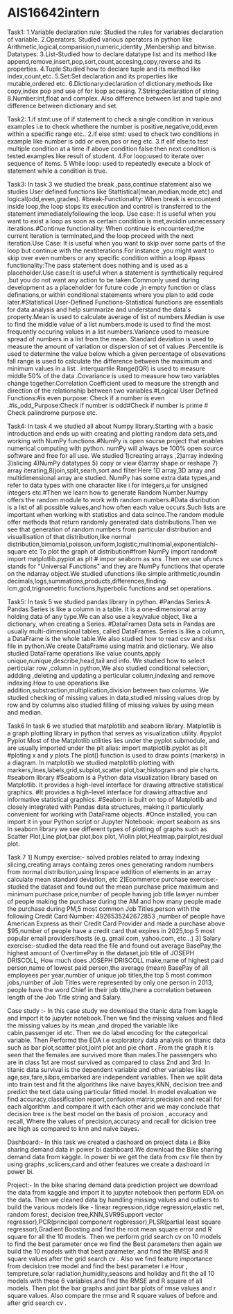 # AIS16642intern
Task1:
1.Variable declaration rule: Studied the rules for variables declaration of variable.
2.Operators: Studied various operators in python like Arithmetic,logical,comparision,numeric,identity ,Menbership and bitwise.
Datatypes:
3.List-Studied how to declare datatype  list and its method like append,remove,insert,pop,sort,count,accesing,copy,reverse and its properties.
4.Tuple:Studied how to declare tuple and its method like index,count,etc.
5.Set:Set declaration and its properties like mutable,ordered etc.
6.Dictionary:declaration of dictionary,methods like copy,index pop and use of for loop accesing.
7.String:declaration of string
8.Number:int,float and complex.
Also difference between list and tuple and difference between dictionary and set.


Task2:
1.if stmt:use of if statement to check a single condition in various examples i.e to check whethere the number is positive,negative,odd,even  within a specific range etc..
2.if else stmt: used to check two conditions in example like number is odd or even,pos or neg etc.
3.if elif else:to test multiple condition at a time if above condition false then next condition is tested.examples like result of student.
4.For loop:used to iterate over sequence of items.
5 While loop: used to repeatedly execute  a block of statement while a condition is true.


Task3:
In task 3 we studied the break ,pass,continue statement also we studies User defined functions like Stattistical(mean,median,mode,etc) and logical(odd,even,grades).
#break-Functionality: When break is encounterd inside loop,the loop stops its execution and control is transferred to the statement immediatelyfollowing the loop.
Use case: It is useful when you want to exist a loop as soon as certain condition is met,avoidin unnecessary iterations.#Continue functionality: When continue is encountered,the current iteration is terminated,and the loop proceed with the next iteration.Use Case: It is useful when you want to skip over some parts of the loop but continue with the nextiterations.For instance ,you might want to skip over even numbers or any specific condition within a loop.#pass functionality:The pass statement does nothing and is used as a placeholder.Use case:It is useful when a statement is synthetically required ,but you do not want any action to be taken.Commonly used during development as a placeholder for future code ,in empty function or class definations,or within conditional statements where you plan to add code later.#Statistical User-Defined Functions-Statistical functions are essentials for data analysis and help summarize and understand the data's property.Mean is used to calculate average of list of numbers.Median is use to find the middle value of a list numbers.mode is used to find the most frequently occuring values in a list numbers.Variance used to measure spread of numbers  in a list from the mean. Standard deviation is used to measure the amount  of variation or dispersion of set of values .Percentile is used to determine the value below which a given percentage of obsevations fall range is used to calculate the difference between the maximum and minimum values in a list . interquartile Range(IQR) is used to measure middle 50% of the data .Covariance is used to measure how two variables change together.Correlation Coefficient  used to measure the strength and direction of the relationship between two variables.#Logical User Defined Functions:#is even purpose: Check if a number is even .#is_odd_Purpose:Check if number is odd#Check if number is prime # Check palindrome purpose etc.


Task4:
 In task 4 we studied all about Numpy library.Starting with a basic introduction and ends up with creating and plotting random data sets,and working with NumPy functions.#NumPy is open sourse project that enables numerical computing with python. numPy will always be 100% open source software and free for all use. We studied 1)creating arrays ,2)array indexing 3)slicing 4)NumPy datatypes 5) copy or view 6)array shape or reshape 7) array iterating,8)join,split,searh,sort and filter.Here 1D array,3D array and multidimensional array are studied.
 NumPy has some extra data types,and refer to data types with one character like i for integers,u for unsigned integers etc.#Then we learn how to generate Random Number.Numpy offers the random module to work with random numbers.#Data disribution is a list of all possible values,and how often each value occurs.Such lists are important when working with statistics and data scince.The random module offer methods that return randomly generated data distributions.Then we see that generation of random numbers from particular distribution and visuallisation of that distribution,like normal distribution,bimomial,poisson,uniform,logistic,multinomial,exponentialchi-square etc To plot the graph of distribution#from NumPy import random# import matplotlib.pyplot as plt # impor seaborn as sns .Then we use ufuncs stands for "Universal Functions" and they are NumPy functions that operate on the ndarray object.We studied ufunctions like simple arithmetic,roundin decimals,logs,summations,products,differences,finding lcm,gcd,trignometric functions,hyperbolic functions and set operations.

Task5:
In task 5 we studied pandas library in python.
#Pandas Series:A Pandas Series is like a column in a table.
It is a one-dimensional array holding data of any type.We can also use a key/value object, like a dictionary, when creating a Series.
#DataFrames
Data sets in Pandas are usually multi-dimensional tables, called DataFrames.
Series is like a column, a DataFrame is the whole table.We also studied how to read csv and xlsx file in python.We create DataFrame using matrix and dictionary.
We also studied DataFrame operations like value counts,apply unique,nunique,describe,head,tail and info.
We studied how to select perticular row ,column in python,We also studied conditional selection, addding ,deleting and updating a perticular column,indexing and remove indexing.How to use operations like addition,substraction,multiplication,division between two columns.
We studied checking of missing values in data,studied missing values drop by row and by columns also studied filling of missing values by using mean and median.

 Task6
 In task 6 we studied that matplotlib and seaborn library.
 Matplotlib is a graph plotting library in python that serves as visualization utility.
 #pyplot
 Pyplot
Most of the Matplotlib utilities lies under the pyplot submodule, and are usually imported under the plt alias:
import matplotlib.pyplot as plt
#ploting x and y plots
The plot() function is used to draw points (markers) in a diagram.
In matplotlib we studied matplotlib plotting with markers,lines,labels,grid,subplot,scatter plot,bar,histogram and pie charts.
#seaborn library
#Seaborn is a Python data visualization library based on Matplotlib. It provides a high-level interface for drawing attractive statistical graphics.
#It provides a high-level interface for drawing attractive and informative statistical graphics.
#Seaborn is built on top of Matplotlib and closely integrated with Pandas data structures, making it particularly convenient for working with DataFrame objects.
#Once installed, you can import it in your Python script or Jupyter Notebook:
import seaborn as sns
In seaborn library we see different types of plotting of graphs such as Scatter Plot,Line plot,bar plot,box plot, Violin plot,Heatmap,pairplot,residual plot.

 Task 7
1] Numpy exercise:- solved probles related to array indexing slicing,creating arrays containg zeros ones generating random numbers from normal distribution,using linspace addition of elements in an array calculate mean standard deviation, etc
2]Ecommerce purchase exercise:- studied the dataset and found out the mean purchase price maximum and minimum purchase price,number of people having job title lawyer number of people making the purchase during the AM and how many people made the purchase during PM,5 most common Job Titles,person with the following Credit Card Number: 4926535242672853 ,number of people have American Express as their Credit Card Provider and made a purchase above $95,number of people have a credit card that expires in 2025,top 5 most popular email providers/hosts (e.g. gmail.com, yahoo.com, etc...)
3] Salary exercise:-studied the data read the file and found out average BasePay,the highest amount of OvertimePay in the dataset,job title of JOSEPH DRISCOLL, How much does JOSEPH DRISCOLL make,name of highest paid person,name of lowest paid person,the average (mean) BasePay of all employees per year,number of unique job titles,the top 5 most common jobs,number of  Job Titles were represented by only one person in 2013, people have the word Chief in their job title,there a correlation between length of the Job Title string and Salary.

Case study :-
In this case study we download the titanic data from kaggle and import it to jupyter notebook.Then we find the missing values and filled the missing values by its mean ,and droped the variable like cabin,passenger id etc. Then we do label encoding for the categorical variable.
Then Performd the EDA i.e exploratory data analysis on titanic data such as bar plot,scatter plot,joint plot and pie chart .
From the graph it is seen that the females are survived more than males.The passengers who are in class 1st are most survived as compared to class 2nd and 3rd.
In titanic data survival is the dependent variable and other variables like age,sex,fare,sibps,embarked are independent variables.
Then we split data into train test and fit the algorithms like naive bayes,KNN, decision tree and predict the text data using particular fitted model.
In model evaluation we find accuracy,classification report,confusion matrix,precision and recall for each algorithm .and compare it with each other and we may conclude that 
decision tree is the best model on the basis of prcision , accuracy and recall, Where the values of precision,accuracy and recall for dicision tree are high as compared to knn and naive bayes.

Dashboard:-
In this task we created a dashoard on project data i.e Bike sharing demand data in power bi dashboard.We download the Bike sharing demand data from kaggle. In power bi we get the data from csv file then by using graphs ,sclicers,card and other features we create a dashoard in power bi.

Project:-
In the bike sharing demand data prediction project we download the data from kaggle and import it to jupyter notebook then perform EDA on the data.
Then we cleaned data by handling missing values and outliers to build the various models like - linear regression,ridge regression,elastic net, random forest, decision tree,KNN,SVR9Support vector regressor),PCR(principal component regbressor),PLSR(partial least square regressor),Gradient Boosting and find the root mean square error and R square for all the 10 models.
Then we perform grid search cv on 10 models to find the best parameter once we find the Best parameters then again we build the 10 models with that best parameter, and find the RMSE and R square values after the grid search cv .
Also we find feature importance from decision tree model and find the best parameter i.e Hour , tempreture,solar radiation,humidity,seasons and holiday and fit the all 10 models with these 6 variables.and find the RMSE and R square of all models.
Then plot the bar graphs and joint bar plots of rmse values and r square values. Also compare the rmse and R square values of before and after grid search cv .
